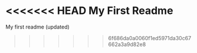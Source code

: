 <<<<<<< HEAD
My First Readme
=======
My first readme (updated)
>>>>>>> 6f686da0a0060f1ed5971da30c67662a3a9d82e8
